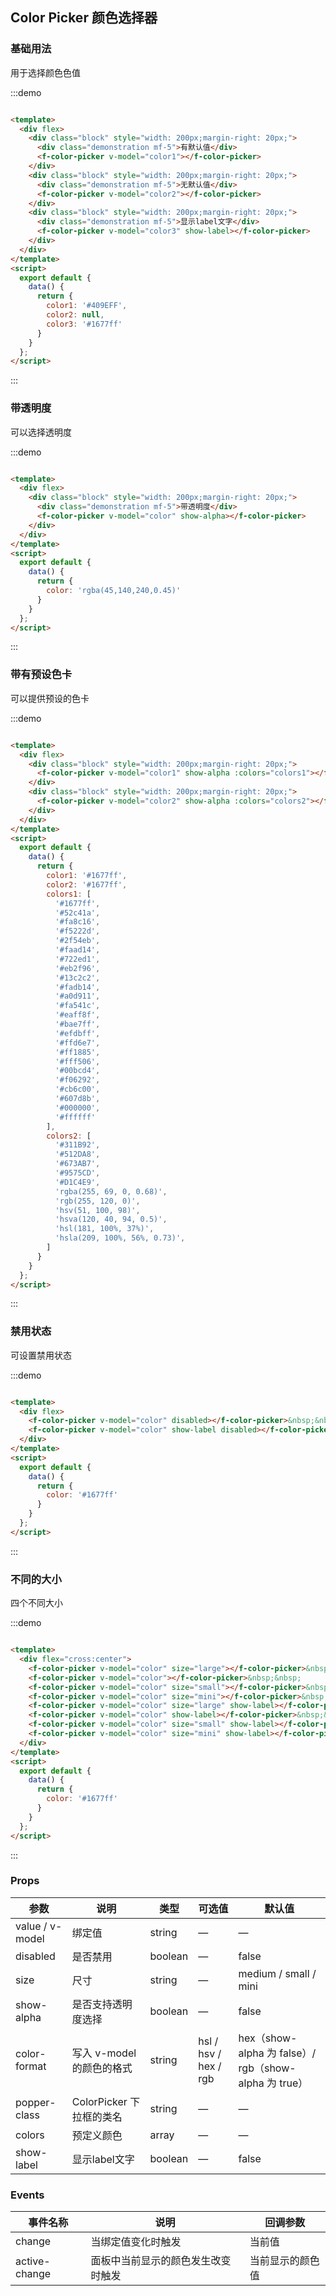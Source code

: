 ## Color Picker 颜色选择器

### 基础用法

用于选择颜色色值

:::demo

```html

<template>
  <div flex>
    <div class="block" style="width: 200px;margin-right: 20px;">
      <div class="demonstration mf-5">有默认值</div>
      <f-color-picker v-model="color1"></f-color-picker>
    </div>
    <div class="block" style="width: 200px;margin-right: 20px;">
      <div class="demonstration mf-5">无默认值</div>
      <f-color-picker v-model="color2"></f-color-picker>
    </div>
    <div class="block" style="width: 200px;margin-right: 20px;">
      <div class="demonstration mf-5">显示label文字</div>
      <f-color-picker v-model="color3" show-label></f-color-picker>
    </div>
  </div>
</template>
<script>
  export default {
    data() {
      return {
        color1: '#409EFF',
        color2: null,
        color3: '#1677ff'
      }
    }
  };
</script>
```

:::

### 带透明度

可以选择透明度

:::demo

```html

<template>
  <div flex>
    <div class="block" style="width: 200px;margin-right: 20px;">
      <div class="demonstration mf-5">带透明度</div>
      <f-color-picker v-model="color" show-alpha></f-color-picker>
    </div>
  </div>
</template>
<script>
  export default {
    data() {
      return {
        color: 'rgba(45,140,240,0.45)'
      }
    }
  };
</script>
```

:::

### 带有预设色卡

可以提供预设的色卡

:::demo

```html

<template>
  <div flex>
    <div class="block" style="width: 200px;margin-right: 20px;">
      <f-color-picker v-model="color1" show-alpha :colors="colors1"></f-color-picker>
    </div>
    <div class="block" style="width: 200px;margin-right: 20px;">
      <f-color-picker v-model="color2" show-alpha :colors="colors2"></f-color-picker>
    </div>
  </div>
</template>
<script>
  export default {
    data() {
      return {
        color1: '#1677ff',
        color2: '#1677ff',
        colors1: [
          '#1677ff',
          '#52c41a',
          '#fa8c16',
          '#f5222d',
          '#2f54eb',
          '#faad14',
          '#722ed1',
          '#eb2f96',
          '#13c2c2',
          '#fadb14',
          '#a0d911',
          '#fa541c',
          '#eaff8f',
          '#bae7ff',
          '#efdbff',
          '#ffd6e7',
          '#ff1885',
          '#fff506',
          '#00bcd4',
          '#f06292',
          '#cb6c00',
          '#607d8b',
          '#000000',
          '#ffffff'
        ],
        colors2: [
          '#311B92',
          '#512DA8',
          '#673AB7',
          '#9575CD',
          '#D1C4E9',
          'rgba(255, 69, 0, 0.68)',
          'rgb(255, 120, 0)',
          'hsv(51, 100, 98)',
          'hsva(120, 40, 94, 0.5)',
          'hsl(181, 100%, 37%)',
          'hsla(209, 100%, 56%, 0.73)',
        ]
      }
    }
  };
</script>
```

:::

### 禁用状态

可设置禁用状态

:::demo

```html

<template>
  <div flex>
    <f-color-picker v-model="color" disabled></f-color-picker>&nbsp;&nbsp;
    <f-color-picker v-model="color" show-label disabled></f-color-picker>&nbsp;&nbsp;
  </div>
</template>
<script>
  export default {
    data() {
      return {
        color: '#1677ff'
      }
    }
  };
</script>
```

:::

### 不同的大小

四个不同大小

:::demo

```html

<template>
  <div flex="cross:center">
    <f-color-picker v-model="color" size="large"></f-color-picker>&nbsp;&nbsp;
    <f-color-picker v-model="color"></f-color-picker>&nbsp;&nbsp;
    <f-color-picker v-model="color" size="small"></f-color-picker>&nbsp;&nbsp;
    <f-color-picker v-model="color" size="mini"></f-color-picker>&nbsp;&nbsp;
    <f-color-picker v-model="color" size="large" show-label></f-color-picker>&nbsp;&nbsp;
    <f-color-picker v-model="color" show-label></f-color-picker>&nbsp;&nbsp;
    <f-color-picker v-model="color" size="small" show-label></f-color-picker>&nbsp;&nbsp;
    <f-color-picker v-model="color" size="mini" show-label></f-color-picker>&nbsp;&nbsp;
  </div>
</template>
<script>
  export default {
    data() {
      return {
        color: '#1677ff'
      }
    }
  };
</script>
```

:::


### Props
| 参数      | 说明    | 类型      | 可选值       | 默认值   |
|---------- |-------- |---------- |-------------  |-------- |
| value / v-model | 绑定值 | string | — | — |
| disabled | 是否禁用 | boolean | — | false |
| size | 尺寸 | string | — | medium / small / mini |
| show-alpha | 是否支持透明度选择 | boolean | — | false |
| color-format | 写入 v-model 的颜色的格式 | string | hsl / hsv / hex / rgb | hex（show-alpha 为 false）/ rgb（show-alpha 为 true） |
| popper-class | ColorPicker 下拉框的类名 | string | — | — |
| colors | 预定义颜色 | array | — | — |
| show-label | 显示label文字 | boolean | — | false |

### Events
| 事件名称      | 说明    | 回调参数      |
|---------- |-------- |---------- |
| change | 当绑定值变化时触发 | 当前值 |
| active-change | 面板中当前显示的颜色发生改变时触发 | 当前显示的颜色值 |

